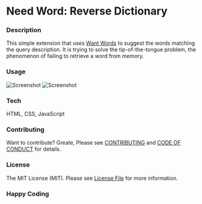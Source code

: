 # Need Word: Reverse Dictionary

### Description
This simple extension that uses [Want Words](https://github.com/thunlp/WantWords) to suggest the words matching the query description. It is trying to solve the tip-of-the-tongue problem, the phenomenon of failing to retrieve a word from memory.
<!-- 
[![Google Chrome](https://github.com/burkybang/burkybang/raw/master/Images/chrome-web-store.png "Google Chrome")](https://chrome.google.com/webstore/detail/lcngkpkcihkbhjjnkpfecokdkbfbhaah)

![User Count](https://smithsdownunder.com/get_chrome_extension_users/?id=lcngkpkcihkbhjjnkpfecokdkbfbhaah&output=img&padding=10 "User Count") -->

### Usage
![Screenshot](https://github.com/shweshi/Google-Meet-Auto-Disable-Camera-And-Mute-Audio/blob/master/screenshots%20need-words-1.png)
![Screenshot](https://github.com/shweshi/Google-Meet-Auto-Disable-Camera-And-Mute-Audio/blob/master/screenshots%20need-words-2.png)

### Tech
HTML, CSS, JavaScript

### Contributing

Want to contribute? Greate, Please see [CONTRIBUTING](CONTRIBUTING.md) and [CODE OF CONDUCT](CODE_OF_CONDUCT.md) for details.

### License

The MIT License (MIT). Please see [License File](LICENSE) for more information.

### Happy Coding
